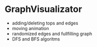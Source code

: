 # GraphVisualizator

- adding/deleting tops and edges
- moving animation
- randomized edges and fullfilling graph
- DFS and BFS algoritms
